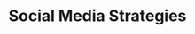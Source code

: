 ---
title: Social Media Strategies
number: COMM 428E
academic-home: Comm
course-type: [Additional]
description:  
bulletin-link: https://bulletins.psu.edu/search/?search=%22comm+428e%22
pathway-list: [Interactive Media Developer]
---